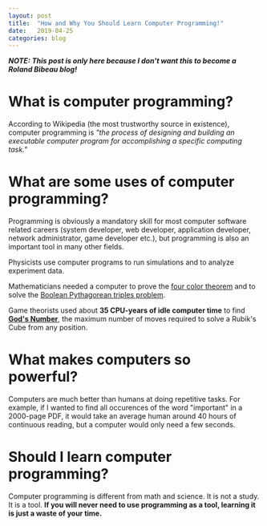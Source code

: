 ```yaml
---
layout: post
title:  "How and Why You Should Learn Computer Programming!"
date:   2019-04-25
categories: blog
---
```


***NOTE: This post is only here because I don't want this to become a Roland Bibeau blog!***

# What is computer programming?
According to Wikipedia (the most trustworthy source in existence), computer programming is *"the process of designing and building an executable computer program for accomplishing a specific computing task."*

# What are some uses of computer programming?
Programming is obviously a mandatory skill for most computer software related careers (system developer, web developer, application developer, network administrator, game developer etc.), but programming is also an important tool in many other fields.

Physicists use computer programs to run simulations and to analyze experiment data.

Mathematicians needed a computer to prove the [four color theorem](https://en.wikipedia.org/wiki/Four_color_theorem) and to solve the [Boolean Pythagorean triples problem](https://en.wikipedia.org/wiki/Boolean_Pythagorean_triples_problem).

Game theorists used about **35 CPU-years of idle computer time** to find **[God's Number](https://www.cube20.org/)**, the maximum number of moves required to solve a Rubik's Cube from any position.

# What makes computers so powerful?
Computers are much better than humans at doing repetitive tasks. For example, if I wanted to find all occurences of the word "important" in a 2000-page PDF, it would take an average human around 40 hours of continuous reading, but a computer would only need a few seconds.

# Should I learn computer programming?
Computer programming is different from math and science. It is not a study. It is a tool. **If you will never need to use programming as a tool, learning it is just a waste of your time.**
